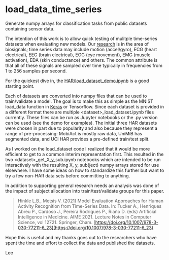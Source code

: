 # load_data_time_series
Generate numpy arrays for classification tasks from public datasets containing sensor data.

The intention of this work is to allow quick testing of mulitple time-series datasets when evaluating new models.   Our [research](https://imics.wp.txstate.edu/) is in the area of biosignals; time series data may include motion (accel/gyro), ECG (heart electrical), EEG (brain electrical), EOG (eye movement), EMG (muscle activation), EDA (skin conductance) and others.   The common attribute is that all of these signals are sampled over time typically in frequencies from 1 to 256 samples per second.

For the quickest dive in, the [HAR/load\_dataset\_demo.ipynb](HAR/load\_dataset\_demo.ipynb) is a good starting point.

Each of datasets are converted into numpy files that can be used to train/validate a model.   The goal is to make this as simple as the MNIST load_data function in [Keras](https://keras.io/api/datasets/mnist/#load\_data-function) or Tensorflow.  Since each dataset is provided in a different format there are multiple &lt;dataset&gt;\_load\_dataset.ipynb files currently.  These files can be run as Jupyter notebooks or the .py version can be used (see the demo for examples).   The initial three HAR datasets were chosen in part due to popularity and also because they represent a range of pre-processing:  MobiAct is mostly raw data, UniMiB has segmented data, and UCI HAR provides a pre-defined train/test split.
  
As I worked on the load_dataset code I realized that it would be more efficient to get to a common interim representation first.   This resulted in the two &lt;dataset&gt;\_get\_X\_y\_sub.ipynb notebooks which are intended to be run interactively with the resulting X, y, sub(ject) numpy arrays stored for use elsewhere.   I have some ideas on how to standardize this further but want to try a few non-HAR data sets before committing to anything.

In addition to supporting general research needs an analysis was done of the impact of subject allocation into train/test/validate groups for this paper.
>Hinkle L.B., Metsis V. (2021) Model Evaluation Approaches for Human Activity Recognition from Time-Series Data. In: Tucker A., Henriques Abreu P., Cardoso J., Pereira Rodrigues P., Riaño D. (eds) Artificial Intelligence in Medicine. AIME 2021. Lecture Notes in Computer Science, vol 12721. Springer, Cham. [https://doi.org/10.1007/978-3-030-77211-6_23](https://doi.org/10.1007/978-3-030-77211-6_23)

Hope this is useful and my thanks goes out to the researchers who have spent the time and effort to collect the data and published the datasets.

Lee
